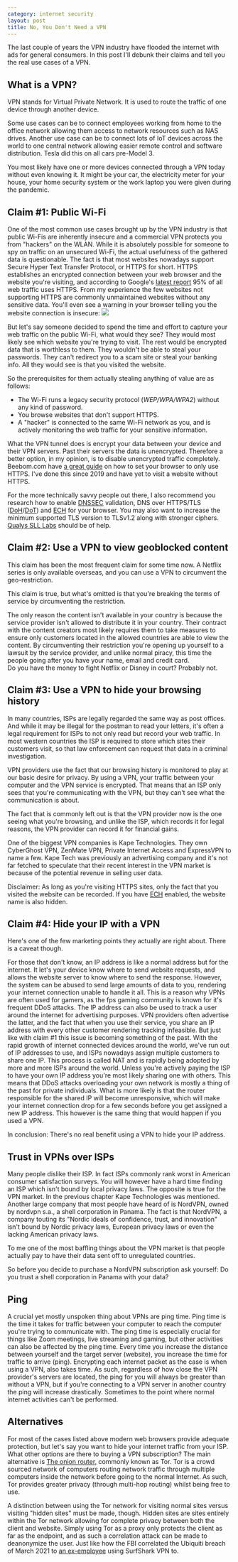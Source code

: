 ```yaml
---
category: internet security
layout: post
title: No, You Don't Need a VPN
---
```


The last couple of years the VPN industry have flooded the internet with ads for general consumers.
In this post I'll debunk their claims and tell you the real use cases of a VPN.

## What is a VPN?

VPN stands for Virtual Private Network. It is used to route the traffic of one device through another device.

Some use cases can be to connect employees working from home to the office network allowing them access to network resources such as NAS drives. Another use case can be to connect lots of IoT devices across the world to one central network allowing easier remote control and software distribution. Tesla did this on all cars pre-Model 3.

You most likely have one or more devices connected through a VPN today without even knowing it. It might be your car, the electricity meter for your house, your home security system or the work laptop you were given during the pandemic.

## Claim #1: Public Wi-Fi

One of the most common use cases brought up by the VPN industry is that public Wi-Fis are inherently insecure and a commercial VPN protects you from "hackers" on the WLAN.
While it is absolutely possible for someone to spy on traffic on an unsecured Wi-Fi, the actual usefulness of the gathered data is questionable.
The fact is that most websites nowadays support Secure Hyper Text Transfer Protocol, or HTTPS for short. HTTPS establishes an encrypted connection between your web browser and the website you're visiting, and according to Google's [latest report](https://transparencyreport.google.com/https/) 95% of all web traffic uses HTTPS. From my experience the few websites not supporting HTTPS are commonly unmaintained websites without any sensitive data.
You'll even see a warning in your browser telling you the website connection is insecure:
![](https://upload.wikimedia.org/wikipedia/commons/2/2a/Message_-_Copy.jpg)

But let's say someone decided to spend the time and effort to capture your web traffic on the public Wi-Fi, what would they see? They would most likely see which website you're trying to visit. The rest would be encrypted data that is worthless to them. They wouldn't be able to steal your passwords. They can't redirect you to a scam site or steal your banking info. All they would see is that you visited the website.

So the prerequisites for them actually stealing anything of value are as follows:
* The Wi-Fi runs a legacy security protocol (_WEP/WPA/WPA2_) without any kind of password.
* You browse websites that don't support HTTPS.
* A "hacker" is connected to the same Wi-Fi network as you, and is actively monitoring the web traffic for your sensitive information.

What the VPN tunnel does is encrypt your data between your device and their VPN servers. Past their servers the data is unencrypted. Therefore a better option, in my opinion, is to disable unencrypted traffic completely. Beebom.com have [a great guide](https://beebom.com/how-enable-https-only-mode-chrome-firefox-edge-safari/) on how to set your browser to only use HTTPS. I've done this since 2019 and have yet to visit a website without HTTPS.

For the more technically savvy people out there, I also recommend you research how to enable [DNSSEC](https://en.wikipedia.org/wiki/DNSSEC) validation, DNS over HTTPS/TLS ([DoH](https://en.wikipedia.org/wiki/DNS_over_HTTPS)/[DoT](https://en.wikipedia.org/wiki/DNS_over_TLS)) and [ECH](https://en.wikipedia.org/wiki/Encrypted_Client_Hello) for your browser. You may also want to increase the minimum supported TLS version to TLSv1.2 along with stronger ciphers. [Qualys SLL Labs](https://clienttest.ssllabs.com:8443/ssltest/viewMyClient.html) should be of help.

## Claim #2: Use a VPN to view geoblocked content

This claim has been the most frequent claim for some time now. A Netflix series is only available overseas, and you can use a VPN to circumvent the geo-restriction.

This claim is true, but what's omitted is that you're breaking the terms of service by circumventing the restriction.

The only reason the content isn't available in your country is because the service provider isn't allowed to distribute it in your country. Their contract with the content creators most likely requires them to take measures to ensure only customers located in the allowed countries are able to view the content. By circumventing their restriction you're opening up yourself to a lawsuit by the service provider, and unlike normal piracy, this time the people going after you have your name, email and credit card.  
Do you have the money to fight Netflix or Disney in court? Probably not.

## Claim #3: Use a VPN to hide your browsing history

In many countries, ISPs are legally regarded the same way as post offices. And while it may be illegal for the postman to read your letters, it's often a legal requirement for ISPs to not only read but record your web traffic.
In most western countries the ISP is required to store which sites their customers visit, so that law enforcement can request that data in a criminal investigation.

VPN providers use the fact that our browsing history is monitored to play at our basic desire for privacy.
By using a VPN, your traffic between your computer and the VPN service is encrypted. That means that an ISP only sees that you're communicating with the VPN, but they can't see what the communication is about.

The fact that is commonly left out is that the VPN provider now is the one seeing what you're browsing, and unlike the ISP, which records it for legal reasons, the VPN provider can record it for financial gains.

One of the biggest VPN companies is Kape Technologies. They own CyberGhost VPN, ZenMate VPN, Private Internet Access and ExpressVPN to name a few. Kape Tech was previously an advertising company and it's not far fetched to speculate that their recent interest in the VPN market is because of the potential revenue in selling user data.

Disclaimer: As long as you're visiting HTTPS sites, only the fact that you visited the website can be recorded. If you have [ECH](https://en.wikipedia.org/wiki/Encrypted_Client_Hello) enabled, the website name is also hidden.

## Claim #4: Hide your IP with a VPN

Here's one of the few marketing points they actually are right about. There is a caveat though.

For those that don't know, an IP address is like a normal address but for the internet. It let's your device know where to send website requests, and allows the website server to know where to send the response. However, the system can be abused to send large amounts of data to you, rendering your internet connection unable to handle it all. This is a reason why VPNs are often used for gamers, as the fps gaming community is known for it's frequent DDoS attacks.
The IP address can also be used to track a user around the internet for advertising purposes. VPN providers often advertise the latter, and the fact that when you use their service, you share an IP address with every other customer rendering tracking infeasible. But just like with claim #1 this issue is becoming something of the past.
With the rapid growth of internet connected devices around the world, we've run out of IP addresses to use, and ISPs nowadays assign multiple customers to share one IP. This process is called NAT and is rapidly being adopted by more and more ISPs around the world. Unless you're actively paying the ISP to have your own IP address you're most likely sharing one with others. This means that DDoS attacks overloading your own network is mostly a thing of the past for private individuals. What is more likely is that the router responsible for the shared IP will become unresponsive, which will make your internet connection drop for a few seconds before you get assigned a new IP address. This however is the same thing that would happen if you used a VPN.

In conclusion: There's no real benefit using a VPN to hide your IP address.

## Trust in VPNs over ISPs

Many people dislike their ISP. In fact ISPs commonly rank worst in American consumer satisfaction surveys. You will however have a hard time finding an ISP which isn't bound by local privacy laws. The opposite is true for the VPN market.
In the previous chapter Kape Technologies was mentioned.
Another large company that most people have heard of is NordVPN, owned by nordvpn s.a., a shell corporation in Panama.
The fact is that NordVPN, a company touting its "Nordic ideals of confidence, trust, and innovation" isn't bound by Nordic privacy laws, European privacy laws or even the lacking American privacy laws.

To me one of the most baffling things about the VPN market is that people actually pay to have their data sent off to unregulated countries.

So before you decide to purchase a NordVPN subscription ask yourself: Do you trust a shell corporation in Panama with your data?

## Ping

A crucial yet mostly unspoken thing about VPNs are ping time. Ping time is the time it takes for traffic between your computer to reach the computer you're trying to communicate with. The ping time is especially crucial for things like Zoom meetings, live streaming and gaming, but other activities can also be affected by the ping time.
Every time you increase the distance between yourself and the target server (website), you increase the time for traffic to arrive (ping). Encrypting each internet packet as the case is when using a VPN, also takes time.
As such, regardless of how close the VPN provider's servers are located, the ping for you will always be greater than without a VPN, but if you're connecting to a VPN server in another country the ping will increase drastically. Sometimes to the point where normal internet activities can't be performed.

## Alternatives

For most of the cases listed above modern web browsers provide adequate protection, but let's say you want to hide your internet traffic from your ISP.
What other options are there to buying a VPN subscription?
The main alternative is [The onion router](https://www.torproject.org/), commonly known as Tor. Tor is a crowd sourced network of computers routing network traffic through multiple computers inside the network before going to the normal Internet. As such, Tor provides greater privacy (through multi-hop routing) whilst being free to use.

A distinction between using the Tor network for visiting normal sites versus visiting "hidden sites" must be made, though. Hidden sites are sites entirely within the Tor network allowing for complete privacy between both the client and website. Simply using Tor as a proxy only protects the client as far as the endpoint, and as such a correlation attack can be made to deanonymize the user. Just like how the FBI correlated the Ubiquiti breach of March 2021 to [an ex-employee](https://www.theverge.com/2021/12/1/22812761/) using SurfShark VPN to.
